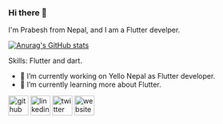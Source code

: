 ### Hi there 👋

 I'm Prabesh from Nepal, and I am a Flutter develper.
 
 
[![Anurag's GitHub stats](https://github-readme-stats.vercel.app/api?username=Prabesh789)](https://github.com/anuraghazra/github-readme-stats)

Skills: Flutter and dart.

- 🔭 I’m currently working on Yello Nepal as Flutter developer. 
- 🌱 I’m currently learning more about Flutter. 


[<img src='https://cdn.jsdelivr.net/npm/simple-icons@3.0.1/icons/github.svg' alt='github' height='40'>](https://github.com/Prabesh789)  [<img src='https://cdn.jsdelivr.net/npm/simple-icons@3.0.1/icons/linkedin.svg' alt='linkedin' height='40'>](https://www.linkedin.com/in/prabesh-rai-2593b6204/)  [<img src='https://cdn.jsdelivr.net/npm/simple-icons@3.0.1/icons/twitter.svg' alt='twitter' height='40'>](https://twitter.com/Prabesh_rai567)  [<img src='https://cdn.jsdelivr.net/npm/simple-icons@3.0.1/icons/icloud.svg' alt='website' height='40'>](https://prabeshrai.com.np)  
